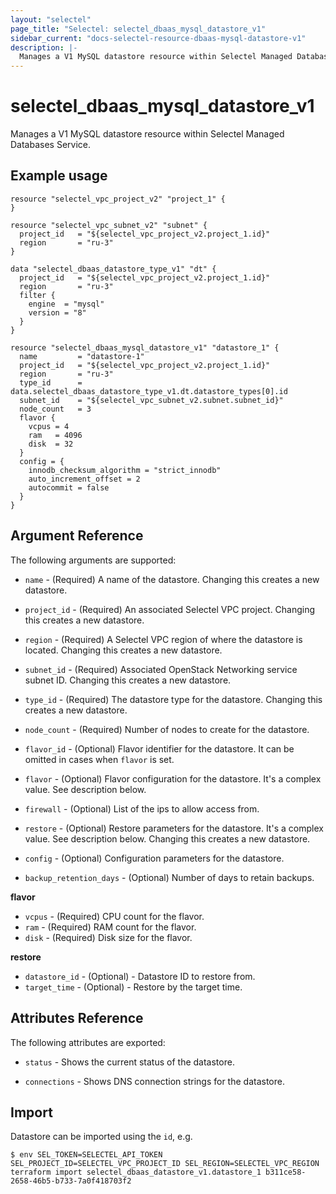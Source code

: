 ```yaml
---
layout: "selectel"
page_title: "Selectel: selectel_dbaas_mysql_datastore_v1"
sidebar_current: "docs-selectel-resource-dbaas-mysql-datastore-v1"
description: |-
  Manages a V1 MySQL datastore resource within Selectel Managed Databases Service.
---
```


# selectel\_dbaas\_mysql\_datastore\_v1

Manages a V1 MySQL datastore resource within Selectel Managed Databases Service.

## Example usage

```hcl
resource "selectel_vpc_project_v2" "project_1" {
}

resource "selectel_vpc_subnet_v2" "subnet" {
  project_id   = "${selectel_vpc_project_v2.project_1.id}"
  region       = "ru-3"
}

data "selectel_dbaas_datastore_type_v1" "dt" {
  project_id   = "${selectel_vpc_project_v2.project_1.id}"
  region       = "ru-3"
  filter {
    engine  = "mysql"
    version = "8"
  }
}

resource "selectel_dbaas_mysql_datastore_v1" "datastore_1" {
  name         = "datastore-1"
  project_id   = "${selectel_vpc_project_v2.project_1.id}"
  region       = "ru-3"
  type_id      = data.selectel_dbaas_datastore_type_v1.dt.datastore_types[0].id
  subnet_id    = "${selectel_vpc_subnet_v2.subnet.subnet_id}"
  node_count   = 3
  flavor {
    vcpus = 4
    ram   = 4096
    disk  = 32
  }
  config = {
    innodb_checksum_algorithm = "strict_innodb"
    auto_increment_offset = 2
    autocommit = false
  }
}
```

## Argument Reference

The following arguments are supported:

* `name` - (Required) A name of the datastore.
  Changing this creates a new datastore.

* `project_id` - (Required) An associated Selectel VPC project.
  Changing this creates a new datastore.

* `region` - (Required) A Selectel VPC region of where the datastore is located.
  Changing this creates a new datastore.

* `subnet_id` - (Required) Associated OpenStack Networking service subnet ID.
  Changing this creates a new datastore.

* `type_id` - (Required) The datastore type for the datastore.
  Changing this creates a new datastore.

* `node_count` - (Required) Number of nodes to create for the datastore.

* `flavor_id` - (Optional) Flavor identifier for the datastore. It can be omitted in cases when `flavor` is set.

* `flavor` - (Optional) Flavor configuration for the datastore. It's a complex value. See description below.

* `firewall` - (Optional) List of the ips to allow access from.

* `restore` - (Optional) Restore parameters for the datastore. It's a complex value. See description below.
  Changing this creates a new datastore.

* `config` - (Optional) Configuration parameters for the datastore.

* `backup_retention_days` - (Optional) Number of days to retain backups.

**flavor**

- `vcpus` - (Required) CPU count for the flavor.
- `ram` - (Required) RAM count for the flavor.
- `disk` - (Required) Disk size for the flavor.

**restore**

- `datastore_id` - (Optional) - Datastore ID to restore from.
- `target_time` - (Optional) - Restore by the target time.

## Attributes Reference

The following attributes are exported:

* `status` - Shows the current status of the datastore.

* `connections` - Shows DNS connection strings for the datastore.

## Import

Datastore can be imported using the `id`, e.g.

```shell
$ env SEL_TOKEN=SELECTEL_API_TOKEN SEL_PROJECT_ID=SELECTEL_VPC_PROJECT_ID SEL_REGION=SELECTEL_VPC_REGION terraform import selectel_dbaas_datastore_v1.datastore_1 b311ce58-2658-46b5-b733-7a0f418703f2
```
